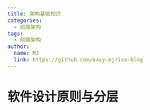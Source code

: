 ```yaml
---
title: 架构基础知识
categories:
  - 前端架构
tags:
  - 前端架构
author:
  name: MJ
  link: https://github.com/easy-mj/ise-blog
---
```


# 软件设计原则与分层
